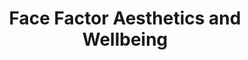 ---
title: "Face Factor Aesthetics and Wellbeing"
url: /aberdeen/face-factor-aesthetics-and-wellbeing/
shop: Kosmetik
---